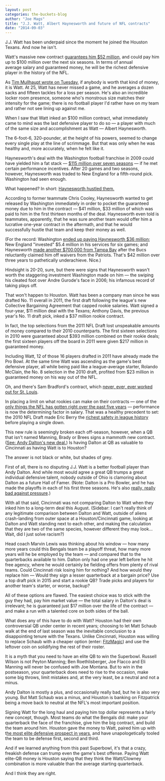 ```yaml
---
layout: post
categories: the-buckets-blog
author: "Joe Mags"
title: "J.J. Watt, Albert Haynesworth and future of NFL contracts"
date: "2014-09-03"
---
```


J.J. Watt has been underpaid since the moment he joined the Houston Texans. And now he isn't.

Watt's massive new contract [guarantees him $52 million](http://www.forbes.com/sites/kurtbadenhausen/2014/09/02/texans-j-j-watt-signs-record-100-million-contract/), and could pay him up to $100 million over the next six seasons. In terms of annual average salary and guaranteed money, he will be the richest defensive player in the history of the NFL.

As [Tim Mullhaupt wrote on Tuesday](http://www.thehighscreen.com/2014/09/j-j-watt-signed-sealed-deserved/), if anybody is worth that kind of money, it is Watt. At 25, Watt has never missed a game, and he averages a dozen sacks and fifteen tackles for a loss per season. He's also an incredible locker room presence, someone who's monstrous size matches their intensity for the game; there is no football player I'd rather have on my team and rather not see lining up against me.

When I saw that Watt inked an $100 million contract, what immediately came to mind was the last defensive player to do so — a player with much of the same size and accomplishment as Watt — Albert Haynesworth.

The 6-foot-6, 320-pounder, at the height of his powers, seemed to change every single play at the line of scrimmage. But that was only when he was healthy and, more accurately, when he felt like it.

Haynesworth's deal with the Washington football franchise in 2009 could have yielded him a fat stack — [$115 million over seven seasons](http://sports.espn.go.com/nfl/news/story?id=3939011) — if he met certain performance incentives. After 20 games and two seasons, however, Haynesworth was traded to New England for a fifth-round pick. Washington had seen enough.

What happened? In short: [Haynesworth hustled them.](http://www.cbssports.com/nfl/eye-on-football/24156861/chris-cooley-albert-haynesworth-was-an-awful-human-being)

According to former teammate Chris Cooley, Haynesworth wanted to get released by Washington immediately in order to pocket the guaranteed money due to him in the contract — $41 million, $33 million of which was paid to him in the first thirteen months of the deal. Haynesworth even told is teammates, apparently, that he was sure another team would offer him a lucrative one-year contract in the aftermath, and that he would successfully hustle that team and keep their money as well.

(For the record: Washington [ended up paying Haynesworth $36 million](http://www.nationalfootballpost.com/The-36-million-mistake.html); New England "invested" $5.4 million in his services for six games; and Haynesworth [made another $700,000 from Tampa Bay](http://espn.go.com/nfl/story/_/id/7213105/tampa-bay-buccaneers-claim-albert-haynesworth-waivers-new-england-patriots) after the Bucs reluctantly claimed him off waivers from the Patriots. That's $42 million over three years to pathetically underachieve. Nice.)

Hindsight is 20-20, sure, but there were signs that Haynesworth wasn't worth the staggering investment Washington made on him — the swiping his cleated foot over Andre Gurode's face in 2006; his infamous record of taking plays off.

That won't happen to Houston. Watt has been a company man since he was drafted No. 11 overall in 2011, the first draft following the league's new Collective Bargaining Agreement that capped rookie salaries. Watt signed a four-year, $11 million deal with the Texans; Anthony Davis, the previous year's No. 11 draft pick, inked a $37 million rookie contract.

In fact, the top selections from the 2011 NFL Draft lost unspeakable amounts of money compared to their 2010 counterparts. The first sixteen selections in 2010 were guaranteed about $393 million combined on their rookie deals; the first sixteen players off the board in 2011 were given $217 million in guaranteed money.

Including Watt, 12 of those 16 players drafted in 2011 have already made the Pro Bowl. At the same time Watt was ascending as the game's best defensive player, all while being paid like a league-average starter, Rolando McClain, the No. 8 selection in the 2010 draft, profited from $23 million in guaranteed money on his way out of the NFL.

Oh, and there's Sam Bradford's contract, which [never, ever, ever worked out for St. Louis](http://sports.yahoo.com/blogs/shutdown-corner/rams-now-fear-that-qb-sam-bradford-might-have-another-torn-acl-192923765.html).

In placing a limit on what rookies can make on their contracts — one of the [only things the NFL has gotten right over the past five years](http://www.thehighscreen.com/2014/09/the-worlds-worst-job/) — performance is now the determining factor in salary. That was a healthy precedent to set: the 2010 NFL Draft made Eric Berry the [richest safety in league history](http://www.forbes.com/profile/eric-berry/) before playing a single down.

This new rule is seemingly broken each off-season, however, when a QB that isn't named Manning, Brady or Brees signs a mammoth new contract. ([See: Andy Dalton's new deal.](http://www.usatoday.com/story/sports/nfl/bengals/2014/08/04/andy-dalton-contract-cincinnati/13570745/)) Is having Dalton at QB as valuable to Cincinnati as having Watt is to Houston?

The answer is not black or white, but shades of grey.

First of all, there is no disputing J.J. Watt is a better football player than Andy Dalton. And while most would agree a great QB trumps a great individual defensive talent, nobody outside of Ohio is clamoring about Dalton as a future Hall of Famer. (Note: Dalton is a Pro Bowler, and he has made the playoffs in each of his first three seasons. He's also [really, really bad against pressure](http://grantland.com/features/andy-dalton-cincinnati-bengals-pressure/).)

With all that said, Cincinnati was not comparing Dalton to Watt when they inked him to a long-term deal this August. (Sidebar: I can't really think of any legitimate comparison between Dalton and Watt, outside of aliens crash-landing from outer space at a Houston/Cincinnati game, looking at Dalton and Watt standing next to each other, and making the calculation that they are two of the same species, however different they may look... Wait, did I just solve racism?)

Head coach Marvin Lewis was thinking about his window — how many more years could this Bengals team be a playoff threat, how many more years will he be employed by the team — and compared that to the quarterbacks available to him. Dalton only had one year left before he hit free agency, where he would certainly be fielding offers from plenty of rival teams. Could Cincinnati risk losing him for nothing? And how would they replace him — Would they sign a lesser quarterback at a bargain price? Use a top draft pick in 2015 and start a rookie QB? Trade picks and players for another team's starter, or worse, backup?

All of these options are flawed. The easiest choice was to stick with the guy they had, pay him market value — the total salary in Dalton's deal is irrelevant; he is guaranteed just $17 million over the life of the contract — and make a run with a talented core on both sides of the ball.

What does any of this have to do with Watt? Houston had their own controversial QB under center in recent years; choosing to let Matt Schaub walk at the end of last season was the inevitable conclusion to a disappointing tenure with the Texans. Unlike Cincinnati, Houston was willing to replace Schaub with a cheaper option (enter: [FitzMagic](https://www.profootballfocus.com/blog/2014/06/22/houston-texans-offense-fear-the-beard/)) and use the leftover coin on solidifying the rest of their roster.

It is a myth that you need to have an elite QB to win the Superbowl. Russell Wilson is not Peyton Manning; Ben Roethlisberger, Joe Flacco and Eli Manning will never be confused with Joe Montana. But to win in the postseason, your quarterback does need to rise to the occasion, make some big throws, limit mistakes and, at the very least, be a neutral and not a minus.

Andy Dalton is mostly a plus, and occasionally really bad, but he is also very young. But Matt Schaub was a minus, and Houston is banking on Fitzpatrick being a move back to neutral at the NFL's most important position.

Signing Watt for the long haul and paying him top dollar represents a fairly new concept, though. Most teams do what the Bengals did: make your quarterback the face of the franchise, give him the big contract, and build the team around him. Houston gave the money to Watt, paired him up with t[he most elite defensive prospect in years](http://www.sbnation.com/2014/9/3/6074263/breaking-madden-jadeveon-clowney), and have unapologetically tooled the team to be defense first, second and third.

And if we learned anything from this past Superbowl, it's that a crazy, freakish defense can trump even the game's best offense. Paying Watt elite-QB money is Houston saying that they think the Watt/Clowney combination is more valuable than the average starting quarterback.

And I think they are right.

